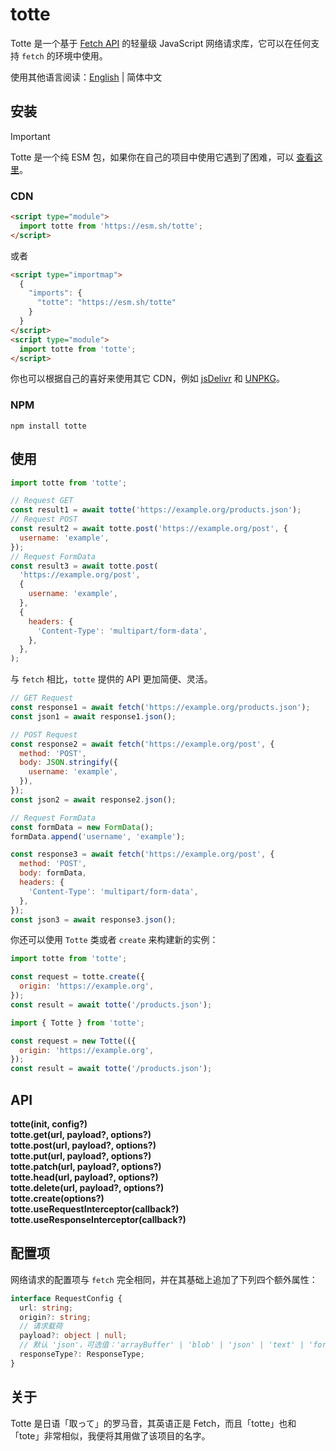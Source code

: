 # totte

Totte 是一个基于 [Fetch API](https://developer.mozilla.org/zh-CN/docs/Web/API/Fetch_API) 的轻量级 JavaScript 网络请求库，它可以在任何支持 `fetch` 的环境中使用。

使用其他语言阅读：[English](./README.md) | 简体中文

## 安装

> [!IMPORTANT]
> Totte 是一个纯 ESM 包，如果你在自己的项目中使用它遇到了困难，可以 [查看这里](https://gist.github.com/sindresorhus/a39789f98801d908bbc7ff3ecc99d99c)。

### CDN

```html
<script type="module">
  import totte from 'https://esm.sh/totte';
</script>
```

或者

```html
<script type="importmap">
  {
    "imports": {
      "totte": "https://esm.sh/totte"
    }
  }
</script>
<script type="module">
  import totte from 'totte';
</script>
```

你也可以根据自己的喜好来使用其它 CDN，例如 [jsDelivr](https://www.jsdelivr.com/) 和 [UNPKG](https://unpkg.com/)。

### NPM

```shell
npm install totte
```

## 使用

```javascript
import totte from 'totte';

// Request GET
const result1 = await totte('https://example.org/products.json');
// Request POST
const result2 = await totte.post('https://example.org/post', {
  username: 'example',
});
// Request FormData
const result3 = await totte.post(
  'https://example.org/post',
  {
    username: 'example',
  },
  {
    headers: {
      'Content-Type': 'multipart/form-data',
    },
  },
);
```

与 `fetch` 相比，`totte` 提供的 API 更加简便、灵活。

```javascript
// GET Request
const response1 = await fetch('https://example.org/products.json');
const json1 = await response1.json();

// POST Request
const response2 = await fetch('https://example.org/post', {
  method: 'POST',
  body: JSON.stringify({
    username: 'example',
  }),
});
const json2 = await response2.json();

// Request FormData
const formData = new FormData();
formData.append('username', 'example');

const response3 = await fetch('https://example.org/post', {
  method: 'POST',
  body: formData,
  headers: {
    'Content-Type': 'multipart/form-data',
  },
});
const json3 = await response3.json();
```

你还可以使用 `Totte` 类或者 `create` 来构建新的实例：

```javascript
import totte from 'totte';

const request = totte.create({
  origin: 'https://example.org',
});
const result = await totte('/products.json');
```

```javascript
import { Totte } from 'totte';

const request = new Totte(({
  origin: 'https://example.org',
});
const result = await totte('/products.json');
```

## API

**totte(init, config?)**  
**totte.get(url, payload?, options?)**  
**totte.post(url, payload?, options?)**  
**totte.put(url, payload?, options?)**  
**totte.patch(url, payload?, options?)**  
**totte.head(url, payload?, options?)**  
**totte.delete(url, payload?, options?)**  
**totte.create(options?)**  
**totte.useRequestInterceptor(callback?)**  
**totte.useResponseInterceptor(callback?)**

## 配置项

网络请求的配置项与 `fetch` 完全相同，并在其基础上追加了下列四个额外属性：

```typescript
interface RequestConfig {
  url: string;
  origin?: string;
  // 请求载荷
  payload?: object | null;
  // 默认 'json'，可选值：'arrayBuffer' | 'blob' | 'json' | 'text' | 'formData'
  responseType?: ResponseType;
}
```

## 关于

Totte 是日语「取って」的罗马音，其英语正是 Fetch，而且「totte」也和 「tote」非常相似，我便将其用做了该项目的名字。
